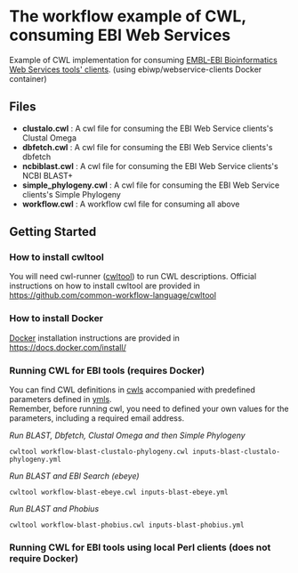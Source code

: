 # The workflow example of CWL, consuming EBI Web Services
Example of CWL implementation for consuming [EMBL-EBI Bioinformatics Web Services tools' clients](https://github.com/ebi-wp/webservice-clients).
(using ebiwp/webservice-clients Docker container)

## Files
- **clustalo.cwl** : A cwl file for consuming the EBI Web Service clients's Clustal Omega
- **dbfetch.cwl** : A cwl file for consuming the EBI Web Service clients's dbfetch
- **ncbiblast.cwl** : A cwl file for consuming the EBI Web Service clients's NCBI BLAST+
- **simple_phylogeny.cwl** : A cwl file for consuming the EBI Web Service clients's Simple Phylogeny
- **workflow.cwl** : A workflow cwl file for consuming all above

## Getting Started
### How to install cwltool
You will need cwl-runner ([cwltool](https://github.com/common-workflow-language/cwltool)) to run CWL descriptions. Official instructions on how to install cwltool are provided in https://github.com/common-workflow-language/cwltool

### How to install Docker
[Docker](https://www.docker.com/) installation instructions are provided in https://docs.docker.com/install/

### Running CWL for EBI tools (requires Docker)
You can find CWL definitions in [cwls](cwls) accompanied with predefined parameters defined in [ymls](ymls).  
Remember, before running cwl, you need to defined your own values for the parameters, including a required email address.

*Run BLAST, Dbfetch, Clustal Omega and then Simple Phylogeny*
```
cwltool workflow-blast-clustalo-phylogeny.cwl inputs-blast-clustalo-phylogeny.yml
```

*Run BLAST and EBI Search (ebeye)*
```
cwltool workflow-blast-ebeye.cwl inputs-blast-ebeye.yml
```

*Run BLAST and Phobius*
```
cwltool workflow-blast-phobius.cwl inputs-blast-phobius.yml
```

### Running CWL for EBI tools using local Perl clients (does not require Docker)

